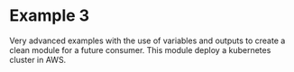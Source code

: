 # Example 3

Very advanced examples with the use of variables and outputs to create a clean module for a future consumer. This module deploy a kubernetes cluster in AWS.
